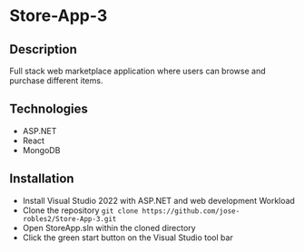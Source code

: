 # Store-App-3

## Description
Full stack web marketplace application where users can browse and purchase different items.

## Technologies
- ASP.NET 
- React 
- MongoDB

## Installation
- Install Visual Studio 2022 with ASP.NET and web development Workload
- Clone the repository `git clone https://github.com/jose-robles2/Store-App-3.git`
- Open StoreApp.sln within the cloned directory
- Click the green start button on the Visual Studio tool bar
